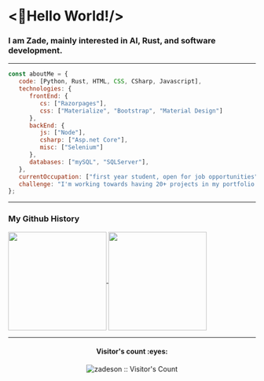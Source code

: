 <h1><👋Hello World!/></h1>
<h3>I am Zade, mainly interested in AI, Rust, and software development.</h2>

---

```javascript
const aboutMe = {
   code: [Python, Rust, HTML, CSS, CSharp, Javascript],
   technologies: {
      frontEnd: {
         cs: ["Razorpages"],
         css: ["Materialize", "Bootstrap", "Material Design"]
      },
      backEnd: {
         js: ["Node"],
         csharp: ["Asp.net Core"],
         misc: ["Selenium"]
      },
      databases: ["mySQL", "SQLServer"],
   },
   currentOccupation: ["first year student, open for job opportunities"],
   challenge: "I'm working towards having 20+ projects in my portfolio.",
};
```

---

<h3>My Github History</h3>
<a href="https://github.com/anuraghazra/github-readme-stats">
  <img height=200 align="center" src="https://github-readme-stats.vercel.app/api?username=zadeson&theme=transparent" />
</a>
<a href="https://github.com/anuraghazra/convoychat">
  <img height=200 align="center" src="https://github-readme-stats.vercel.app/api/top-langs?username=zadeson&layout=compact&langs_count=8&card_width=150&theme=transparent" />
</a>

---

<h4 align="center">Visitor's count :eyes:</h4>

<p align="center"><img src="https://profile-counter.glitch.me/{zadeson}/count.svg" alt="zadeson :: Visitor's Count" /></p>
